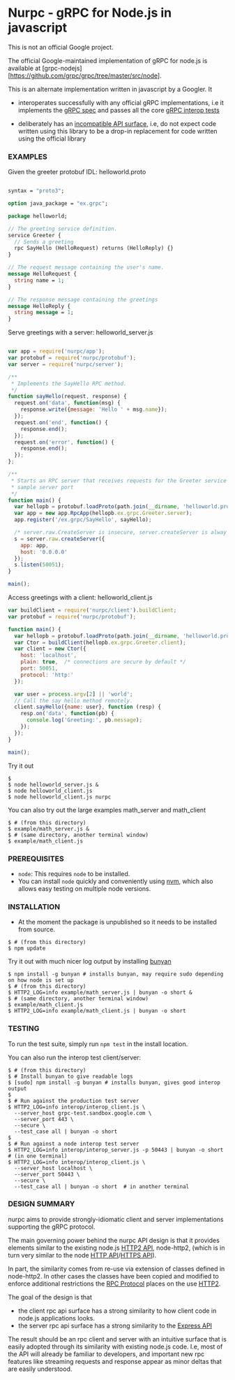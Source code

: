 # Nurpc - gRPC for Node.js in javascript

This is not an official Google project.

The official Google-maintained implementation of gRPC for node.js is available
at [grpc-nodejs][https://github.com/grpc/grpc/tree/master/src/node].

This is an alternate implementation written in javascript by a Googler. It

- interoperates successfully with any official gRPC implementations, i.e it
  implements the
  [gRPC spec](https://github.com/grpc/grpc/blob/master/doc/PROTOCOL-HTTP2.md)
  and passes all the core
  [gRPC interop tests](https://github.com/grpc/grpc/blob/master/doc/interop-test-descriptions.md)

- deliberately has an [incompatible API surface](#design_summary), i.e, do not
  expect code written using this library to be a drop-in replacement for code
  written using the official library


### EXAMPLES

Given the greeter protobuf IDL: helloworld.proto

```protobuf

syntax = "proto3";

option java_package = "ex.grpc";

package helloworld;

// The greeting service definition.
service Greeter {
  // Sends a greeting
  rpc SayHello (HelloRequest) returns (HelloReply) {}
}

// The request message containing the user's name.
message HelloRequest {
  string name = 1;
}

// The response message containing the greetings
message HelloReply {
  string message = 1;
}

```

Serve greetings with a server: helloworld_server.js

```javascript

var app = require('nurpc/app');
var protobuf = require('nurpc/protobuf');
var server = require('nurpc/server');

/**
 * Implements the SayHello RPC method.
 */
function sayHello(request, response) {
  request.on('data', function(msg) {
    response.write({message: 'Hello ' + msg.name});
  });
  request.on('end', function() {
    response.end();
  });
  request.on('error', function() {
    response.end();
  });
};

/**
 * Starts an RPC server that receives requests for the Greeter service at the
 * sample server port
 */
function main() {
  var hellopb = protobuf.loadProto(path.join(__dirname, 'helloworld.proto'));
  var app = new app.RpcApp(hellopb.ex.grpc.Greeter.server);
  app.register('/ex.grpc/SayHello', sayHello);

  /* server.raw.CreateServer is insecure, server.createServer is alway secure */
  s = server.raw.createServer({
    app: app,
    host: '0.0.0.0'
  });
  s.listen(50051);
}

main();

```

Access greetings with a client: helloworld_client.js

```javascript
var buildClient = require('nurpc/client').buildClient;
var protobuf = require('nurpc/protobuf');

function main() {
  var hellopb = protobuf.loadProto(path.join(__dirname, 'helloworld.proto'));
  var Ctor = buildClient(hellopb.ex.grpc.Greeter.client);
  var client = new Ctor({
    host: 'localhost',
    plain: true,  /* connections are secure by default */
    port: 50051,
    protocol: 'http:'
  });

  var user = process.argv[2] || 'world';
  // Call the say hello method remotely.
  client.sayHello({name: user}, function (resp) {
    resp.on('data', function(pb) {
      console.log('Greeting:', pb.message);
    });
  });
}

main();
```

Try it out

```shell
$
$ node helloworld_server.js &
$ node helloworld_client.js
$ node helloworld_client.js nurpc
```


You can also try out the large examples math_server and math_client
```shell
$ # (from this directory)
$ example/math_server.js &
$ # (same directory, another terminal window)
$ example/math_client.js
```

### PREREQUISITES
- `node`: This requires `node` to be installed.
- You can install `node` quickly and conveniently using [nvm][], which also allows easy testing on multiple node versions.

### INSTALLATION
- At the moment the package is unpublished so it needs to be installed from source.
```shell
$ # (from this directory)
$ npm update
```


Try it out with much nicer log output by installing [bunyan][]
```shell
$ npm install -g bunyan # installs bunyan, may require sudo depending on how node is set up
$ # (from this directory)
$ HTTP2_LOG=info example/math_server.js | bunyan -o short &
$ # (same directory, another terminal window)
$ example/math_client.js
$ HTTP2_LOG=info example/math_client.js | bunyan -o short
```

### TESTING
To run the test suite, simply run `npm test` in the install location.

You can also run the interop test client/server:
```shell
$ # (from this directory)
$ # Install bunyan to give readable logs
$ [sudo] npm install -g bunyan # installs bunyan, gives good interop output
$
$ # Run against the production test server
$ HTTP2_LOG=info interop/interop_client.js \
  --server_host grpc-test.sandbox.google.com \
  --server_port 443 \
  --secure \
  --test_case all | bunyan -o short
$
$ # Run against a node interop test server
$ HTTP2_LOG=info interop/interop_server.js -p 50443 | bunyan -o short # (in one terminal)
$ HTTP2_LOG=info interop/interop_client.js \
  --server_host localhost \
  --server_port 50443 \
  --secure \
  --test_case all | bunyan -o short  # in another terminal
```

### DESIGN SUMMARY

nurpc aims to provide strongly-idiomatic client and server implementations supporting the gRPC protocol.

The main governing power behind the nurpc API design is that it provides elements similar to the existing node.js [HTTP2 API][], node-http2, (which is in turn very similar to the node [HTTP API]/[HTTPS API]).

In part, the similarity comes from re-use via extension of classes defined in node-http2.  In other cases the classes have been copied and modified to enforce additional restrictions the [RPC Protocol][] places on the use [HTTP2][].

The goal of the design is that
- the client rpc api surface has a strong similarity to how client code in node.js applications looks.
- the server rpc api surface has a strong similarity to the [Express API][]

The result should be an rpc client and server with an intuitive surface that is easily adopted through its similarity with existing node.js code.
I.e, most of the API will already be familiar to developers, and important new rpc features like streaming requests and response appear as minor deltas that are easily understood.

[HTTP2 API]:https://github.com/molnarg/node-http
[HTTPS API]:http://nodejs.org/api/https.html
[HTTP API]:http://nodejs.org/api/http.html
[RPC protocol]: https://github.com/grpc/grpc-common/blob/master/PROTOCOL-HTTP2.md
[HTTP2]:http://tools.ietf.org/html/draft-ietf-httpbis-http2-16#section-8.1.2.4
[Express API]:http://expressjs.com/4x/api.html
[nvm]: https://github.com/creationix/nvm
[nodejs-legacy]:https://packages.debian.org/sid/nodejs-legacy
[bunyan]:http://trentm.com/talk-bunyan-in-prod/#/
